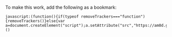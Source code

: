 To make this work, add the following as a bookmark:

```
javascript:(function(){if(typeof removeTrackers==="function"){removeTrackers()}else{var a=document.createElement("script");a.setAttribute("src","https://am0d.github.io/firefox/removeTrackers.js");document.body.appendChild(a)}})()

```

